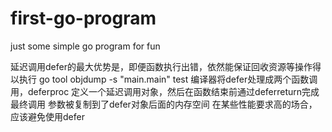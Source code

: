 # first-go-program
just some simple go program for fun

延迟调用defer的最大优势是，即便函数执行出错，依然能保证回收资源等操作得以执行
go tool objdump -s "main\.main" test
编译器将defer处理成两个函数调用，deferproc 定义一个延迟调用对象，然后在函数结束前通过deferreturn完成最终调用
参数被复制到了defer对象后面的内存空间
在某些性能要求高的场合，应该避免使用defer
